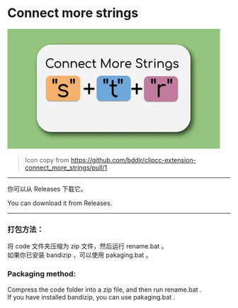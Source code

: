 # Connect more strings

![icon.webp](./code/assets/icon.webp)

> Icon copy from <https://github.com/bddjr/clipcc-extension-connect_more_strings/pull/1>

***

你可以从 Releases 下载它。

You can download it from Releases.

***

### 打包方法：
将 code 文件夹压缩为 zip 文件，然后运行 rename.bat 。  
如果你已安装 bandizip ，可以使用 pakaging.bat 。

### Packaging method: 
Compress the code folder into a zip file, and then run rename.bat .  
If you have installed bandizip, you can use pakaging.bat .

